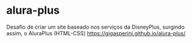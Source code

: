 # alura-plus
Desafio de criar um site baseado nos serviços da DisneyPlus, surgindo assim, o AluraPlus (HTML-CSS)
https://gigasperini.github.io/alura-plus/
